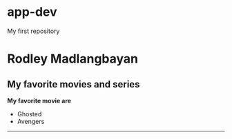 # app-dev
My first repository

# Rodley Madlangbayan
## My favorite movies and series
**My favorite movie are**
- Ghosted
- Avengers
---
